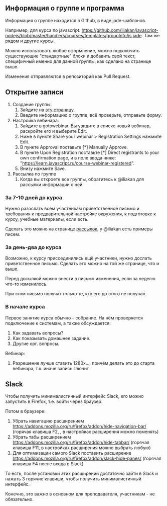 <!--
 - У юзера преподавателя:
   - roles: ["teacher"]
   - profileTabsEnabled: ["courses"]
   - teacherEmail: my@email.com - в отличие от email (скрытый email аккаунта) и publicEmail (публичный в профиле), этот email для коммуникации по курсам, публикуется для курсантов.
   - isTeacherFrontpage: true - для преподавателя, который давно ведёт курсы
   - gotowebinar - данные gotowebinar-организатора
 - Для получения данных gotowebinar, от имени юзера зайти на:
   - https://api.citrixonline.com/oauth/authorize?client_id=5Ven6FoiKXuDfNWYroB95v2xWYJqlFfT
   - с полученным кодом (заменить его в конце строки ниже):
     curl -X POST -H "Accept:application/json" -H "Content-Type: application/x-www-form-urlencoded" "https://api.citrixonline.com/oauth/access_token" -d 'grant_type=authorization_code&client_id=5Ven6FoiKXuDfNWYroB95v2xWYJqlFfT&code=КОД'
   - JSON-результат в свойство юзера gotowebinar   
 - В коллекции courseTeacher должна быть запись о курсе, который он ведёт
 - На https://global.gotowebinar.com, go to Settings > Recording tab and select "Save recordings online (beta)".  
-->

## Информация о группе и программа

Информация о группе находится в Github, в виде jade-шаблонов. 

Например, для курса по javascript: <https://github.com/iliakan/javascript-nodejs/blob/master/handlers/courses/templates/groupInfo/js.jade>. Там же рядом и другие курсы.

Можно использовать любое оформление, можно подключить существующие "стандартные" блоки и добавить свой текст, специфичный именно для данной группы, как сделано на странице выше.

Изменения отправляются в репозиторий как Pull Request.

## Открытие записи

1. Создание группы:
    1. Зайдите на [эту страницу](/courses/teacher/group-create).
    2. Введите информацию о группе, всё проверьте, отправьте форму.
2. Настройка вебинара:
    1. Зайдите в gotowebinar. Вы увидите в списке новый вебинар, раскройте его и выберите Edit.
    2. Ниже в пункте Share your webinar > Registration Settings нажмите Edit.
    3. В пункте Approval поставьте [*] Manually Approve.
    4. В пункте Upon Registration поставьте [*] Direct registrants to your own confirmation page, и в поле ввода ниже: "https://learn.javascript.ru/course-webinar-registered".
    5. Внизу нажмите Save.
3. Рассылка по группе 
    1. Когда вы откроете все группы, обратитесь к @iliakan для рассылки информации о ней.

### За 7-10 дней до курса

Нужно разослать всем участникам приветственное письмо и требования к предварительной настройке окружения, 
к подготовке к курсу, учебные материалы, если есть. 

Сделать это можно на странице [рассылок](/newsletter/admin/newsletter-releases), у @iliakan есть примеры писем.

### За день-два до курса

Возможно, к курсу присоединились ещё участники, нужно дослать приветственное письмо. Сделать это можно на той же странице, что и выше.

Перед досылкой можно внести в письмо изменения, если за неделю что-то изменилось.

При этом письмо получат только те, кто его до этого не получал. 

### В начале курса

Первое занятие курса обычно – собрание. На нём проверяется подключение к системам, а также обсуждается:

1. Как задавать вопросы?
2. Как показывать домашнее задание.
3. Другие орг. вопросы.

Вебинар:

1. Разрешение лучше ставить 1280x..., причём делать это до старта вебинара, т.к. иначе запись глючит.

## Slack

Чтобы получить минималистичный интерфейс Slack, его можно запустить в Firefox, т.е. войти через браузер.

Потом в браузере:

1. Убрать навигацию расширением <https://addons.mozilla.org/ru/firefox/addon/hide-navigation-bar/> (горячая клавиша F2, , в настройках расширения можно поменять)
2. Убрать табы расширением https://addons.mozilla.org/ru/firefox/addon/hide-tabbar/ (горячая клавиша F11, в настройках расширения можно выбрать любую)
3. Для оптимизации самого Slack поставить расширение https://addons.mozilla.org/ru/firefox/addon/slack-hide-panes/ (горячая клавиша F4 после входа в Slack)

То есть, после установки этих расширений достаточно зайти в Slack и нажать 3 горячие клавиши, чтобы получить минималистичный интерфейс. 

Конечно, это важно в основном для преподавателя, участникам - не обязательно.

